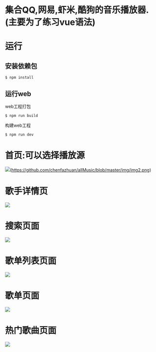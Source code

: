 
# 集合QQ,网易,虾米,酷狗的音乐播放器.(主要为了练习vue语法)

# 运行

## 安装依赖包

```
$ npm install
```

## 运行web

web工程打包

```
$ npm run build
```

构建web工程

```
$ npm run dev
```

# 首页:可以选择播放源
![](https://github.com/chenfazhuan/allMusic/blob/master/img/img1.png)(https://github.com/chenfazhuan/allMusic/blob/master/img/img2.png)

# 歌手详情页
![](https://github.com/chenfazhuan/allMusic/blob/master/img/img3.png)

# 搜索页面
![](https://github.com/chenfazhuan/allMusic/blob/master/img/img4.png)

# 歌单列表页面
![](https://github.com/chenfazhuan/allMusic/blob/master/img/img7.png)

# 歌单页面
![](https://github.com/chenfazhuan/allMusic/blob/master/img/img5.png)

# 热门歌曲页面
![](https://github.com/chenfazhuan/allMusic/blob/master/img/img6.png)



